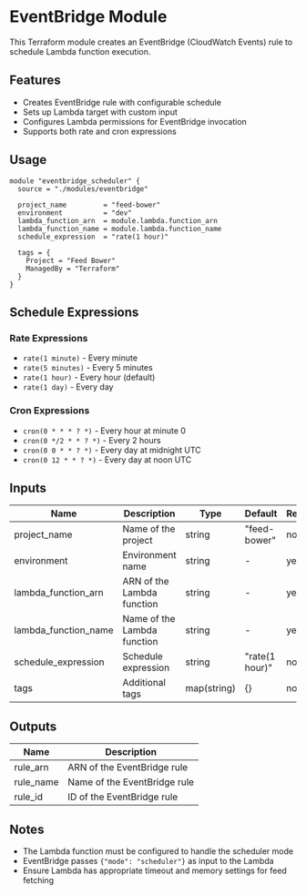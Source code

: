 # EventBridge Module

This Terraform module creates an EventBridge (CloudWatch Events) rule to schedule Lambda function execution.

## Features

- Creates EventBridge rule with configurable schedule
- Sets up Lambda target with custom input
- Configures Lambda permissions for EventBridge invocation
- Supports both rate and cron expressions

## Usage

```hcl
module "eventbridge_scheduler" {
  source = "./modules/eventbridge"

  project_name         = "feed-bower"
  environment          = "dev"
  lambda_function_arn  = module.lambda.function_arn
  lambda_function_name = module.lambda.function_name
  schedule_expression  = "rate(1 hour)"

  tags = {
    Project = "Feed Bower"
    ManagedBy = "Terraform"
  }
}
```

## Schedule Expressions

### Rate Expressions
- `rate(1 minute)` - Every minute
- `rate(5 minutes)` - Every 5 minutes
- `rate(1 hour)` - Every hour (default)
- `rate(1 day)` - Every day

### Cron Expressions
- `cron(0 * * * ? *)` - Every hour at minute 0
- `cron(0 */2 * * ? *)` - Every 2 hours
- `cron(0 0 * * ? *)` - Every day at midnight UTC
- `cron(0 12 * * ? *)` - Every day at noon UTC

## Inputs

| Name | Description | Type | Default | Required |
|------|-------------|------|---------|----------|
| project_name | Name of the project | string | "feed-bower" | no |
| environment | Environment name | string | - | yes |
| lambda_function_arn | ARN of the Lambda function | string | - | yes |
| lambda_function_name | Name of the Lambda function | string | - | yes |
| schedule_expression | Schedule expression | string | "rate(1 hour)" | no |
| tags | Additional tags | map(string) | {} | no |

## Outputs

| Name | Description |
|------|-------------|
| rule_arn | ARN of the EventBridge rule |
| rule_name | Name of the EventBridge rule |
| rule_id | ID of the EventBridge rule |

## Notes

- The Lambda function must be configured to handle the scheduler mode
- EventBridge passes `{"mode": "scheduler"}` as input to the Lambda
- Ensure Lambda has appropriate timeout and memory settings for feed fetching
